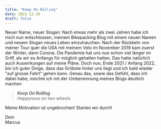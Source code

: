 ```yaml
---
title: "Keep On Rolling"
date: 2021-12-26
draft: false
---
```


Neuer Name, neuer Slogan: Nach etwas mehr als zwei Jahren habe ich mich nun entschlossen, meinem Bikepacking Blog mit einem neuen Namen und neuem Slogan neues Leben einzuhauchen. Nach der Rückkehr von meiner Tour quer die USA mit meinem Velo im November 2019 kam zuerst der Winter, dann Corona. Die Pandemie hat uns nun schon viel länger im Griff, als wir es Anfangs für möglich gehalten hatten. Das hatte natürlich auch Auswirkungen auf meine Pläne. Doch nun, Ende 2021 / Anfang 2022, bin ich guter Dinge, dass das Gröbste hinter uns liegt und ich bald wieder "auf grosse Fahrt" gehen kann. Genau das, sowie das Gefühl, dass ich dabei habe, möchte ich mit der Umbenennung meines Blogs deutlich machen:

> ***Keep On Rolling***  
> *Happyness on two wheels*

Meine Motivation ist ungebrochen! Starten wir durch!

Dein  
Marcus
